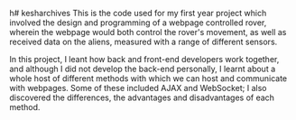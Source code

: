 h# kesharchives
This is the code used for my first year project which involved the design and programming of a webpage controlled rover, wherein the webpage would both control
the rover's movement, as well as received data on the aliens, measured with a range of different sensors.

In this project, I leant how back and front-end developers work together, and although I did not develop the back-end personally, I learnt about a whole host of
different methods with which we can host and communicate with webpages. Some of these included AJAX and WebSocket; I also discovered the differences, the advantages
and disadvantages of each method.
